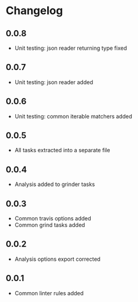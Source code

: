 # Changelog

## 0.0.8
- Unit testing: json reader returning type fixed

## 0.0.7
- Unit testing: json reader added

## 0.0.6
- Unit testing: common iterable matchers added

## 0.0.5
- All tasks extracted into a separate file

## 0.0.4
- Analysis added to grinder tasks

## 0.0.3
- Common travis options added
- Common grind tasks added

## 0.0.2
- Analysis options export corrected

## 0.0.1
- Common linter rules added